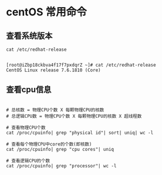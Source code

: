 # centOS 常用命令


## 查看系统版本

`cat /etc/redhat-release`


```shell

[root@iZbp18ckbva4f17f7pxdqrZ ~]# cat /etc/redhat-release
CentOS Linux release 7.6.1810 (Core)

```

## 查看cpu信息

```shell

# 总核数 = 物理CPU个数 X 每颗物理CPU的核数 
# 总逻辑CPU数 = 物理CPU个数 X 每颗物理CPU的核数 X 超线程数

# 查看物理CPU个数
cat /proc/cpuinfo| grep "physical id"| sort| uniq| wc -l

# 查看每个物理CPU中core的个数(即核数)
cat /proc/cpuinfo| grep "cpu cores"| uniq

# 查看逻辑CPU的个数
cat /proc/cpuinfo| grep "processor"| wc -l


```